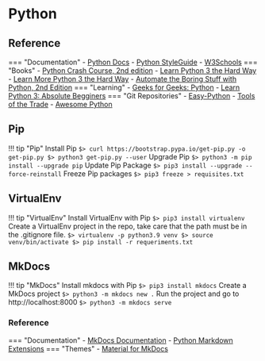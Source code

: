 # Python
## Reference
=== "Documentation"
    - [Python Docs](https://docs.python.org/)
    - [Python StyleGuide](https://google.github.io/styleguide/pyguide.html)
    - [W3Schools](https://www.w3schools.com/python/default.asp)
=== "Books"
    - [Python Crash Course, 2nd edition](https://nostarch.com/pythoncrashcourse2e)
    - [Learn Python 3 the Hard Way](https://dl.acm.org/doi/book/10.5555/3164654)
    - [Learn More Python 3 the Hard Way](https://dl.acm.org/doi/book/10.5555/3176168)
    - [Automate the Boring Stuff with Python, 2nd Edition](https://nostarch.com/automatestuff2)
=== "Learning"
    - [Geeks for Geeks: Python](https://www.geeksforgeeks.org/python-programming-language)
    - [Learn Python 3: Absolute Begginers](https://www.tutorialspoint.com/python3/index.htm)
=== "Git Repositories"
    - [Easy-Python](https://easy-python.readthedocs.io)
    - [Tools of the Trade](https://github.com/cjbarber/ToolsOfTheTrade)
    - [Awesome Python](https://github.com/vinta/awesome-python)

## Pip
!!! tip "Pip"
    Install Pip
    ```
    $> curl https://bootstrap.pypa.io/get-pip.py -o get-pip.py
    $> python3 get-pip.py --user
    ```
    Upgrade Pip
    ```
    $> python3 -m pip install --upgrade pip
    ```
    Update Pip Package
    ```
    $> pip3 install --upgrade --force-reinstall
    ```
    Freeze Pip packages
    ```
    $> pip3 freeze > requisites.txt
    ```

## VirtualEnv
!!! tip "VirtualEnv"
    Install VirtualEnv with Pip
    ```
    $> pip3 install virtualenv
    ```
    Create a VirtualEnv project in the repo, take care that the path must be in the .gitignore file.
    ```
    $> virtualenv -p python3.9 venv
    $> source venv/bin/activate
    $> pip install -r requeriments.txt
    ```

## MkDocs
!!! tip "MkDocs"
    Install mkdocs with Pip
    ```
    $> pip3 install mkdocs
    ```
    Create a MkDocs project
    ```
    $> python3 -m mkdocs new .
    ```
    Run the project and go to http://localhost:8000
    ```
    $> python3 -m mkdocs serve
    ```

### Reference
=== "Documentation"
    - [MkDocs Documentation](https://www.mkdocs.org/)
    - [Python Markdown Extensions](https://python-markdown.github.io/extensions)
=== "Themes"
    - [Material for MkDocs](https://squidfunk.github.io/mkdocs-material)
